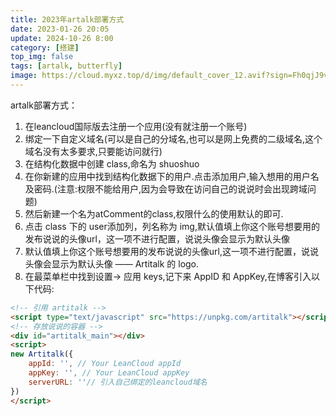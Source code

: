```yaml
---
title: 2023年artalk部署方式
date: 2023-01-26 20:05
update: 2024-10-26 8:00
category: [搭建]
top_img: false
tags: [artalk, butterfly]
image: https://cloud.myxz.top/d/img/default_cover_12.avif?sign=Fh0qjJ9vC0ggdUzVfIA6NxMOnaSx7pnhVfAzHm45oOs=:0
---
```


artalk部署方式：
1. 在leancloud国际版去注册一个应用(没有就注册一个账号)
2. 绑定一下自定义域名(可以是自己的分域名,也可以是网上免费的二级域名,这个域名没有太多要求,只要能访问就行)
3. 在结构化数据中创建 class,命名为 shuoshuo
4. 在你新建的应用中找到结构化数据下的用户.点击添加用户,输入想用的用户名及密码.(注意:权限不能给用户,因为会导致在访问自己的说说时会出现跨域问题)
5. 然后新建一个名为atComment的class,权限什么的使用默认的即可.
6. 点击 class 下的 user添加列，列名称为 img,默认值填上你这个账号想要用的发布说说的头像url，这一项不进行配置，说说头像会显示为默认头像
7. 默认值填上你这个账号想要用的发布说说的头像url,这一项不进行配置，说说头像会显示为默认头像 —— Artitalk 的 logo.
8. 在最菜单栏中找到设置-> 应用 keys,记下来 AppID 和 AppKey,在博客引入以下代码:
``` HTML
<!-- 引用 artitalk -->
<script type="text/javascript" src="https://unpkg.com/artitalk"></script>
<!-- 存放说说的容器 -->
<div id="artitalk_main"></div>
<script>
new Artitalk({
    appId: '', // Your LeanCloud appId
    appKey: '', // Your LeanCloud appKey
    serverURL: ''// 引入自己绑定的leancloud域名
})
</script>
```

